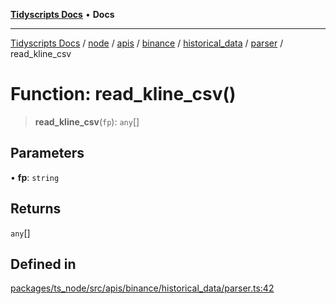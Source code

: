 [**Tidyscripts Docs**](../../../../../../../../../../../README.md) • **Docs**

***

[Tidyscripts Docs](../../../../../../../../../../../globals.md) / [node](../../../../../../../../../README.md) / [apis](../../../../../../../README.md) / [binance](../../../../../README.md) / [historical\_data](../../../README.md) / [parser](../README.md) / read\_kline\_csv

# Function: read\_kline\_csv()

> **read\_kline\_csv**(`fp`): `any`[]

## Parameters

• **fp**: `string`

## Returns

`any`[]

## Defined in

[packages/ts\_node/src/apis/binance/historical\_data/parser.ts:42](https://github.com/sheunaluko/tidyscripts/blob/master/packages/ts_node/src/apis/binance/historical_data/parser.ts#L42)
